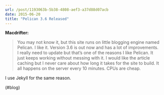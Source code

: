 ```yaml
---
url: /post/1193063b-5b38-4808-aef3-a37d88d07acb
date: 2015-06-20
title: "Pelican 3.6 Released"
---
```


**Macdrifter:**



> You may not know it, but this site runs on little blogging engine named Pelican. I like it. Version 3.6 is out now and has a lot of improvements. I really need to update but that&#8217;s one of the reasons I like Pelican. It just keeps working without messing with it. I would like the article caching but I never care about how long it takes for the site to build. It all happens on the server every 10 minutes. CPUs are cheap. 



I use Jekyll for the same reason.



(#blog)
